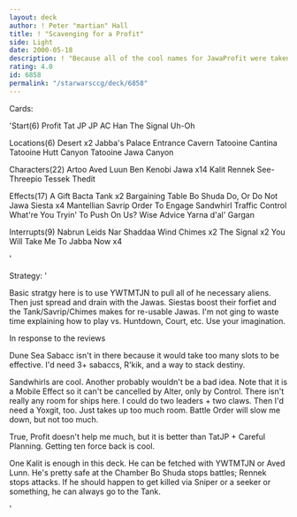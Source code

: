 ```yaml
---
layout: deck
author: ! Peter "martian" Hall
title: ! "Scavenging for a Profit"
side: Light
date: 2000-05-18
description: ! "Because all of the cool names for JawaProfit were taken."
rating: 4.0
id: 6858
permalink: "/starwarsccg/deck/6858"
---
```

Cards: 

'Start(6)
Profit
Tat JP
JP AC
Han
The Signal
Uh-Oh

Locations(6)
Desert	x2
Jabba's Palace Entrance Cavern
Tatooine Cantina
Tatooine Hutt Canyon
Tatooine Jawa Canyon

Characters(22)
Artoo
Aved Luun
Ben Kenobi
Jawa  x14
Kalit
Rennek
See-Threepio
Tessek
Thedit

Effects(17)
A Gift
Bacta Tank  x2
Bargaining Table
Bo Shuda
Do, Or Do Not
Jawa Siesta  x4
Mantellian Savrip
Order To Engage
Sandwhirl
Traffic Control
What're You Tryin' To Push On Us?
Wise Advice
Yarna d'al' Gargan

Interrupts(9)
Nabrun Leids
Nar Shaddaa Wind Chimes  x2
The Signal  x2
You Will Take Me To Jabba Now  x4


'

Strategy: '

Basic stratgy here is to use YWTMTJN to pull all of he necessary aliens. Then just spread and drain with the Jawas. Siestas boost their forfiet and the Tank/Savrip/Chimes makes for re-usable Jawas. I'm not ging to waste time explaining how to play vs. Huntdown, Court, etc. Use your imagination.

In response to the reviews

Dune Sea Sabacc isn't in there because it would take too many slots to be effective. I'd need 3+ sabaccs, R'kik, and a way to stack destiny.

Sandwhirls are cool. Another probably wouldn't be a bad idea. Note that it is a Mobile Effect so it can't be cancelled by Alter, only by Control. There isn't really any room for ships here. I could do two leaders + two claws. Then I'd need a Yoxgit, too. Just takes up too much room. Battle Order will slow me down, but not too much.

True, Profit doesn't help me much, but it is better than TatJP + Careful Planning. Getting ten force back is cool.

One Kalit is enough in this deck. He can be fetched with YWTMTJN or Aved Lunn. He's pretty safe at the Chamber Bo Shuda stops battles; Rennek stops attacks. If he should happen to get killed via Sniper or a seeker or something, he can always go to the Tank.

'
